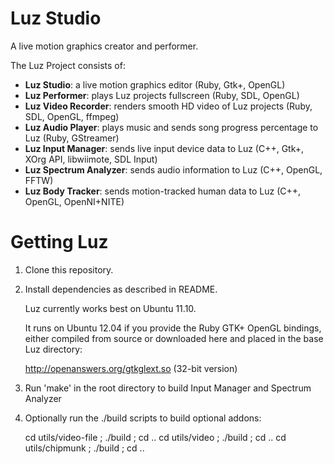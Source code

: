 # Luz Studio

A live motion graphics creator and performer.

The Luz Project consists of:

- **Luz Studio**: a live motion graphics editor (Ruby, Gtk+, OpenGL)
- **Luz Performer**: plays Luz projects fullscreen (Ruby, SDL, OpenGL)
- **Luz Video Recorder**: renders smooth HD video of Luz projects (Ruby, SDL, OpenGL, ffmpeg)
- **Luz Audio Player**: plays music and sends song progress percentage to Luz (Ruby, GStreamer)
- **Luz Input Manager**: sends live input device data to Luz (C++, Gtk+, XOrg API, libwiimote, SDL Input)
- **Luz Spectrum Analyzer**: sends audio information to Luz (C++, OpenGL, FFTW)
- **Luz Body Tracker**: sends motion-tracked human data to Luz (C++, OpenGL, OpenNI+NITE)

# Getting Luz

1. Clone this repository.

2. Install dependencies as described in README.

    Luz currently works best on Ubuntu 11.10.

    It runs on Ubuntu 12.04 if you provide the Ruby GTK+ OpenGL bindings, either compiled from source or downloaded here and placed in the base Luz directory:

    <http://openanswers.org/gtkglext.so> (32-bit version)

3. Run 'make' in the root directory to build Input Manager and Spectrum Analyzer

4. Optionally run the ./build scripts to build optional addons:

    cd utils/video-file ; ./build ; cd ..
    cd utils/video ; ./build ; cd ..
    cd utils/chipmunk ; ./build ; cd ..
